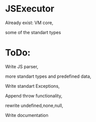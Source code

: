 # JSExecutor
Already exist:
  VM core,
  
  some of the standart types
 
# ToDo:
Write JS parser,

more standart types and predefined data,

Write standart Exceptions,

Append throw functionality,

rewrite undefined,none,null,

Write documentation
